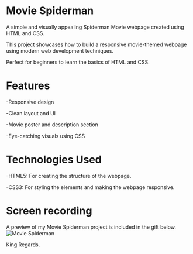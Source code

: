 # Movie Spiderman


A simple and visually appealing Spiderman Movie webpage created using HTML and CSS.

This project showcases how to build a responsive movie-themed webpage using modern web development techniques. 

Perfect for beginners to learn the basics of HTML and CSS.

# Features


-Responsive design

-Clean layout and UI

-Movie poster and description section

-Eye-catching visuals using CSS

# Technologies Used


-HTML5: For creating the structure of the webpage.

-CSS3: For styling the elements and making the webpage responsive.

# Screen recording


A preview of my Movie Spiderman project is included in the gift below.
![Movie Spiderman](https://github.com/user-attachments/assets/6bd839c8-b0d0-422c-86fa-f1fed297115b)

King Regards.
